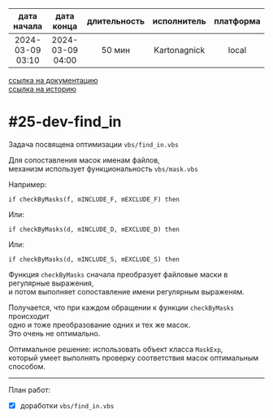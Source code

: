 |   дата начала    |    дата конца    | длительность | исполнитель  | платформа |
|:----------------:|:----------------:|:------------:|:------------:|:---------:|
| 2024-03-09 03:10 | 2024-03-09 04:00 |    50 мин    | Kartonagnick |   local   |

[ссылка на документацию](../docs.md)  
[ссылка на историю](../history.md#-v025-dev)  

#25-dev-find_in
===============
Задача посвящена оптимизации `vbs/find_in.vbs`  

Для сопоставления масок именам файлов,  
механизм использует функциональность `vbs/mask.vbs`  

Например:  

```vbs
if checkByMasks(f, mINCLUDE_F, mEXCLUDE_F) then
```

Или:  

```vbs
if checkByMasks(d, mINCLUDE_D, mEXCLUDE_D) then
```

Или:  

```vbs
if checkByMasks(d, mINCLUDE_S, mEXCLUDE_S) then
```

Функция `checkByMasks` сначала преобразует файловые маски в регулярные выражения,  
и потом выполняет сопоставление имени регулярным выраженям.  

Получается, что при каждом обращении к функции `checkByMasks` происходит  
одно и тоже преобразование одних и тех же масок.  
Это очень не оптимально.  

Оптимальное решение: использовать объект класса `MaskExp`,  
который умеет выполнять проверку соответствия масок оптимальным способом.  

--------------------------------------------------------------------------------

План работ:  
  - [x] доработки `vbs/find_in.vbs`  

